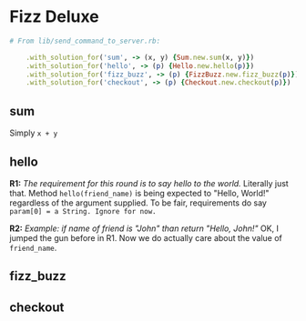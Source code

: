 # Fizz Deluxe

```ruby
# From lib/send_command_to_server.rb:

    .with_solution_for('sum', -> (x, y) {Sum.new.sum(x, y)})
    .with_solution_for('hello', -> (p) {Hello.new.hello(p)})
    .with_solution_for('fizz_buzz', -> (p) {FizzBuzz.new.fizz_buzz(p)})
    .with_solution_for('checkout', -> (p) {Checkout.new.checkout(p)})

```

## sum

Simply `x + y`

## hello

**R1:** *The requirement for this round is to say hello to the world.*
Literally just that. Method `hello(friend_name)` is being expected to "Hello, World!" regardless of the argument supplied. To be fair,  requirements do say `param[0] = a String. Ignore for now.`

**R2:** *Example: if name of friend is "John" than return "Hello, John!"*
OK, I jumped the gun before in R1. Now we do actually care about the value of `friend_name`.


## fizz_buzz
## checkout